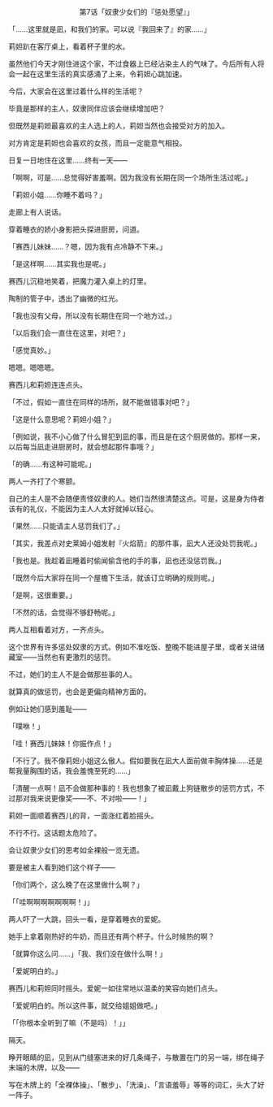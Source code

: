 <p align="center">第7话「奴隶少女们的『惩处愿望』」</p>

「……这里就是凪，和我们的家。可以说『我回来了』的家……」

莉妲趴在客厅桌上，看着杯子里的水。

虽然他们今天才刚住进这个家，不过食器上已经沾染主人的气味了。今后所有人将会一起在这里生活的真实感涌了上来，令莉妲心跳加速。

今后，大家会在这里过着什么样的生活呢？

毕竟是那样的主人，奴隶同伴应该会继续增加吧？

但既然是莉妲最喜欢的主人选上的人，莉妲当然也会接受对方的加入。

对方肯定是莉妲也会喜欢的女孩，而且一定能意气相投。

日复一日地住在这里……终有一天——

「啊啊，可是……总觉得好害羞啊。因为我没有长期在同一个场所生活过呢。」

「莉妲小姐……你睡不着吗？」

走廊上有人说话。

穿着睡衣的娇小身影把头探进厨房，问道。

「赛西儿妹妹……？嗯，因为我有点冷静不下来。」

「是这样啊……其实我也是呢。」

赛西儿沉稳地笑着，把魔力灌入桌上的灯里。

陶制的管子中，透出了幽微的红光。

「我也没有父母，所以没有长期住在同一个地方过。」

「以后我们会一直住在这里，对吧？」

「感觉真妙。」

嗯嗯。嗯嗯嗯。

赛西儿和莉妲连连点头。

「不过，假如一直住在同样的场所，就不能做错事对吧？」

「这是什么意思呢？莉妲小姐？」

「例如说，我不小心做了什么冒犯到凪的事，而且是在这个厨房做的。那样一来，以后每当凪走进厨房时，就会想起那件事哦？」

「的确……有这种可能呢。」

两人一齐打了个寒颤。

自己的主人是不会随便责怪奴隶的人。她们当然很清楚这点。可是，这是身为侍者该有的礼仪，不能因为主人人太好就掉以轻心。

「果然……只能请主人惩罚我们了。」

「其实，我差点对史莱姆小姐发射『火焰箭』的那件事，凪大人还没处罚我呢。」

「我也是。我趁着凪睡着时偷闻偷含他的手的事，凪也还没惩罚我。」

「既然今后大家将在同一个屋檐下生活，就该订立明确的规则呢。」

「是啊，这很重要。」

「不然的话，会觉得不够舒畅呢。」

两人互相看着对方，一齐点头。

这个世界有许多惩处奴隶的方式。例如不准吃饭、整晚不能进屋子里，或者关进储藏室——当然也有更激烈的惩罚。

不过，她们的主人不是会做那些事的人。

就算真的做惩罚，也会是更偏向精神方面的。

例如让她们感到羞耻——

「噗咻！」

「哇！赛西儿妹妹！你振作点！」

「不行了。我不像莉妲小姐这么傲人。假如要我在凪大人面前做丰胸体操……还是帮我量胸围的话，我会羞愧至死的……」

「清醒一点啊！凪不会做那种事的！我也想象了被凪戴上狗链散步的惩罚方式，不过那对我来说更像奖——不、不对啦——！」

莉妲一面顺着赛西儿的背，一面涨红着脸摇头。

不行不行。这话题太危险了。

会让奴隶少女们的思考如全裸般一览无遗。

要是被主人看到她们这个样子——

「你们两个，这么晚了在这里做什么啊？」

「「哇啊啊啊啊啊啊啊！」」

两人吓了一大跳，回头一看，是穿着睡衣的爱妮。

她手上拿着刚热好的牛奶，而且还有两个杯子。什么时候热的啊？

「就算你这么问……」「我、我们没在做什么啊！」

「爱妮明白的。」

赛西儿和莉妲同时摇头。爱妮一如往常地以温柔的笑容向她们点头。

「爱妮明白的。所以这件事，就交给姐姐做吧。」

「「你根本全听到了嘛（不是吗）！」」

隔天。

睁开眼睛的凪，见到从门缝塞进来的好几条绳子，与散置在门的另一端，绑在绳子末端的木牌，以及——

写在木牌上的「全裸体操」、「散步」、「洗澡」、「言语羞辱」等等的词汇，头大了好一阵子。

